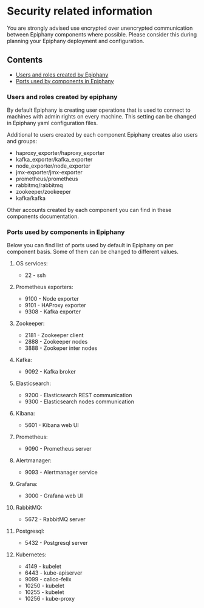 # Security related information

You are strongly advised use encrypted over unencrypted communication between Epiphany components where possible. Please consider
this during planning your Epiphany deployment and configuration.

## Contents

- [Users and roles created by Epiphany](#users-and-roles-created-by-epiphany)
- [Ports used by components in Epiphany](#ports-used-by-components-in-epiphany)

### Users and roles created by epiphany

By default Epiphany is creating user operations that is used to connect to machines with admin rights on every machine. This 
setting can be changed in Epiphany yaml configuration files.

Additional to users created by each component Epiphany creates also users and groups:

  - haproxy_exporter/haproxy_exporter
  - kafka_exporter/kafka_exporter
  - node_exporter/node_exporter
  - jmx-exporter/jmx-exporter
  - prometheus/prometheus
  - rabbitmq/rabbitmq
  - zookeeper/zookeeper
  - kafka/kafka
  
Other accounts created by each component you can find in these components documentation.

### Ports used by components in Epiphany

Below you can find list of ports used by default in Epiphany on per component basis. Some of them can be changed to different values.

1. OS services:

    - 22 - ssh

2. Prometheus exporters:

    - 9100 - Node exporter
    - 9101 - HAProxy exporter
    - 9308 - Kafka exporter

3. Zookeeper:

    - 2181 - Zookeeper client
    - 2888 - Zookeeper nodes
    - 3888 - Zookeper inter nodes

4. Kafka:

    - 9092 - Kafka broker

5. Elasticsearch:

    - 9200 - Elasticsearch REST communication
    - 9300 - Elasticsearch nodes communication

6. Kibana:

    - 5601 -  Kibana web UI

7. Prometheus:

    - 9090 - Prometheus server

8. Alertmanager:

    - 9093 - Alertmanager service

9. Grafana:

    - 3000 - Grafana web UI

10. RabbitMQ:

    - 5672 - RabbitMQ server

11. Postgresql:

    - 5432 - Postgresql server

12. Kubernetes:

    - 4149 - kubelet
    - 6443 - kube-apiserver
    - 9099 - calico-felix
    - 10250 - kubelet
    - 10255 - kubelet
    - 10256 - kube-proxy
